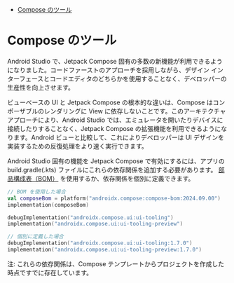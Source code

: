 - [Compose のツール](#compose-のツール)


# Compose のツール

Android Studio で、Jetpack Compose 固有の多数の新機能が利用できるようになりました。コードファーストのアプローチを採用しながら、デザイン インターフェースとコードエディタのどちらかを使用することなく、デベロッパーの生産性を向上させます。

ビューベースの UI と Jetpack Compose の根本的な違いは、Compose はコンポーザブルのレンダリングに View に依存しないことです。このアーキテクチャ アプローチにより、Android Studio では、エミュレータを開いたりデバイスに接続したりすることなく、Jetpack Compose の拡張機能を利用できるようになります。Android ビューと比較して、これによりデベロッパーは UI デザインを実装するための反復処理をより速く実行できます。

Android Studio 固有の機能を Jetpack Compose で有効にするには、アプリの build.gradle(.kts) ファイルにこれらの依存関係を追加する必要があります。 [部品構成表（BOM）](https://developer.android.com/develop/ui/compose/bom?hl=ja&_gl=1*32abv3*_up*MQ..*_ga*MjExMDE2NTk5NS4xNzI3MzM1MzI5*_ga_6HH9YJMN9M*MTcyNzQxNTU3Mi40LjAuMTcyNzQxNTU3Mi4wLjAuMTg3MDIxNjI5OA..) を使用するか、依存関係を個別に定義できます。

```kotlin
// BOM を使用した場合
val composeBom = platform("androidx.compose:compose-bom:2024.09.00")
implementation(composeBom)

debugImplementation("androidx.compose.ui:ui-tooling")
implementation("androidx.compose.ui:ui-tooling-preview")
```

```kotlin
// 個別に定義した場合
debugImplementation("androidx.compose.ui:ui-tooling:1.7.0")
implementation("androidx.compose.ui:ui-tooling-preview:1.7.0")
```

注: これらの依存関係は、Compose テンプレートからプロジェクトを作成した時点ですでに存在しています。

